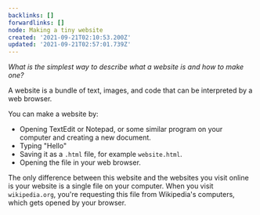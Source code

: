 ```yaml
---
backlinks: []
forwardlinks: []
node: Making a tiny website
created: '2021-09-21T02:10:53.200Z'
updated: '2021-09-21T02:57:01.739Z'
---
```


*What is the simplest way to describe what a website is and how to make one?*

A website is a bundle of text, images, and code that can be interpreted by a web browser. 

You can make a website by: 
- Opening TextEdit or Notepad, or some similar program on your computer and creating a new document. 
- Typing "Hello"
- Saving it as a `.html` file, for example `website.html`. 
- Opening the file in your web browser. 

The only difference between this website and the websites you visit online is your website is a single file on your computer. When you visit `wikipedia.org`, you're requesting this file from Wikipedia's computers, which gets opened by your browser. 
